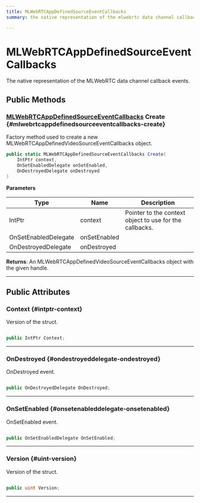 ```yaml
---
title: MLWebRTCAppDefinedSourceEventCallbacks
summary: the native representation of the mlwebrtc data channel callback events. 

---
```


# MLWebRTCAppDefinedSourceEventCallbacks




The native representation of the MLWebRTC data channel callback events.   





## Public Methods

### [MLWebRTCAppDefinedSourceEventCallbacks](/versioned_docs/version-02-Aug-2023/unity-api/api/UnityEngine.XR.MagicLeap/MLWebRTC/AppDefinedSource/NativeBindings/UnityEngine.XR.MagicLeap.MLWebRTC.AppDefinedSource.NativeBindings.MLWebRTCAppDefinedSourceEventCallbacks.md) Create {#mlwebrtcappdefinedsourceeventcallbacks-create}

Factory method used to create a new MLWebRTCAppDefinedVideoSourceEventCallbacks object. 

```csharp
public static MLWebRTCAppDefinedSourceEventCallbacks Create(
    IntPtr context,
    OnSetEnabledDelegate onSetEnabled,
    OnDestroyedDelegate onDestroyed
)
```


**Parameters**

| Type | Name  | Description  | 
|--|--|--|
| IntPtr |context|Pointer to the context object to use for the callbacks.|
| OnSetEnabledDelegate |onSetEnabled||
| OnDestroyedDelegate |onDestroyed||






**Returns**: An MLWebRTCAppDefinedVideoSourceEventCallbacks object with the given handle.



-----------

## Public Attributes

### Context {#intptr-context}

Version of the struct. 

```csharp

public IntPtr Context;

```






-----------

### OnDestroyed {#ondestroyeddelegate-ondestroyed}

OnDestroyed event. 

```csharp

public OnDestroyedDelegate OnDestroyed;

```






-----------

### OnSetEnabled {#onsetenableddelegate-onsetenabled}

OnSetEnabled event. 

```csharp

public OnSetEnabledDelegate OnSetEnabled;

```






-----------

### Version {#uint-version}

Version of the struct. 

```csharp

public uint Version;

```






-----------


